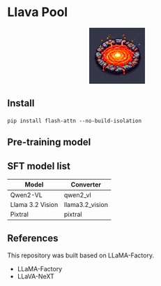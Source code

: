 # Llava Pool
<p align="center">
    <img src="assets/llavapool.png" width=128>
</p>

## Install

`pip install flash-attn --no-build-isolation`


## Pre-training model


## SFT model list

| Model | Converter |
| --- | --- |
| Qwen2-VL | qwen2_vl |
| Llama 3.2 Vision | llama3.2_vision |
| Pixtral | pixtral |


## References
This repository was built based on LLaMA-Factory.

- LLaMA-Factory
- LLaVA-NeXT